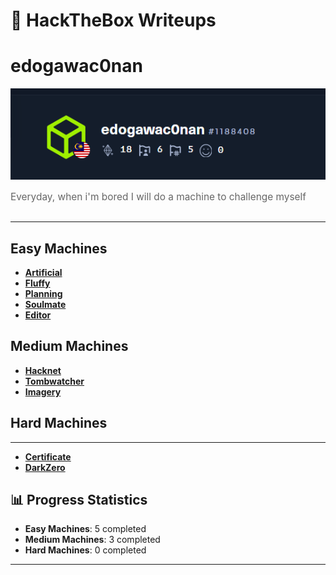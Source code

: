 # 🎯 HackTheBox Writeups

  <h1> edogawac0nan</h1>
  <img src="profile.png" />
  <p style="font-size: 1.1em; color: #666; margin-bottom: 30px;">
    Everyday, when i'm bored I will do a machine to challenge myself
  </p>
  

---

##  Easy Machines

- **[Artificial](Machines/Easy/Artificial/readme.md)** 
- **[Fluffy](Machines/Easy/Fluffy/README.md)**  
- **[Planning](Machines/Easy/Planning/README.md)** 
- **[Soulmate](Machines/Easy/Soulmate/README_Soulmate.md)**
- **[Editor](Machines/Easy/Editor/README.md)** 

##  Medium Machines

- **[Hacknet](Machines/Medium/Hacknet/Hacknet_Writeup.md)**
- **[Tombwatcher](Machines/Medium/Tombwatcher/tomb_watcher_readme.md)**
- **[Imagery](Machines/Medium/Imagery/README.md)**

##  Hard Machines
---

- **[Certificate](Machines/Hard/Certificate/README.md)**
- **[DarkZero](Machines/Hard/DarkZero/README.md)**

## 📊 Progress Statistics

- **Easy Machines**: 5 completed
- **Medium Machines**: 3 completed  
- **Hard Machines**: 0 completed

---
